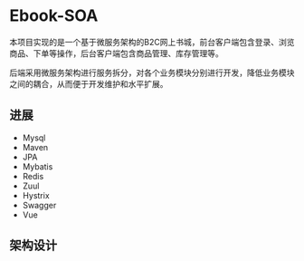 # Ebook-SOA

本项目实现的是一个基于微服务架构的B2C网上书城，前台客户端包含登录、浏览商品、下单等操作，后台客户端包含商品管理、库存管理等。

后端采用微服务架构进行服务拆分，对各个业务模块分别进行开发，降低业务模块之间的耦合，从而便于开发维护和水平扩展。

## 进展
- Mysql
- Maven
- JPA
- Mybatis
- Redis
- Zuul
- Hystrix
- Swagger
- Vue

## 架构设计
